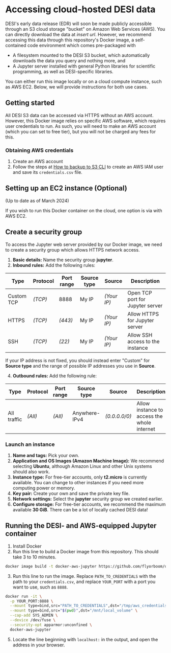 # Accessing cloud-hosted DESI data

DESI's early data release (EDR) will soon be made publicly accessible through an S3 cloud storage "bucket" on Amazon Web Services (AWS). 
You can directly download the data at _insert url_.
However, we recommend accessing this data through this repository's Docker image,
a self-contained code environment which comes pre-packaged with
* A filesystem mounted to the DESI S3 bucket, which automatically downloads the data you query and nothing more, and
* A Jupyter server installed with general Python libraries for scientific programming, as well as DESI-specific libraries.

You can either run this image locally or on a cloud compute instance, such as AWS EC2. 
Below, we will provide instructions for both use cases.

## Getting started

All DESI S3 data can be accessed via HTTPS without an AWS account.
However, this Docker image relies on specific AWS software, which requires user credentials to run.
As such, you will need to make an AWS account (which you can set to free tier), but you will not be charged any fees for this.

### Obtaining AWS credentials

1. Create an AWS account
2. Follow the steps at [How to backup to S3 CLI](https://aws.amazon.com/getting-started/hands-on/backup-to-s3-cli/)
   to create an AWS IAM user and save its `credentials.csv` file.

## Setting up an EC2 instance (Optional)

(Up to date as of March 2024)

If you wish to run this Docker container on the cloud, one option is via with AWS EC2.

## Create a security group

To access the Jupyter web server provided by our Docker image, 
we need to create a security group which allows HTTPS network access.

1. **Basic details:** Name the security group **jupyter**.
2. **Inbound rules:** Add the following rules:

| Type       | Protocol | Port range | Source type | Source      | Description
| ----       | -------- | ---------- | ----------- | ------      | -----------
| Custom TCP | _(TCP)_  | 8888       | My IP       | _(Your IP)_ | Open TCP port for Jupyter server
| HTTPS      | _(TCP)_  | _(443)_    | My IP       | _(Your IP)_ | Allow HTTPS for Jupyter server
| SSH        | _(TCP)_  | _(22)_     | My IP       | _(Your IP)_ | Allow SSH access to the instance

If your IP address is not fixed,
you should instead enter "Custom" for **Source type** and the range of possible IP addresses you use in **Source**.
   
4. **Outbound rules:** Add the following rule:

| Type        | Protocol | Port range | Source type   | Source        | Description
| ----        | -------- | ---------- | -----------   | ------        | -----------
| All traffic | _(All)_  | _(All)_    | Anywhere-IPv4 | _(0.0.0.0/0)_ | Allow instance to access the whole internet

### Launch an instance

1. **Name and tags:** Pick your own.
2. **Application and OS Images (Amazon Machine Image):** We recommend selecting **Ubuntu**, although Amazon Linux and other Unix systems should also work.
3. **Instance type:** For free-tier accounts, only **t2.micro** is currently available.
   You can change to other instances if you need more computing power or memory.
4. **Key pair:** Create your own and save the private key file.
5. **Network settings:** Select the **jupyter** security group we created earlier.
6. **Configure storage:** For free-tier accounts, we recommend the maximum available **30 GiB**. There can be a lot of locally cached DESI data!

## Running the DESI- and AWS-equipped Jupyter container

1. Install Docker
2. Run this line to build a Docker image from this repository. This should take 3 to 10 minutes.
```bash
docker image build -t docker-aws-jupyter https://github.com/flyorboom/docker-aws-jupyter.git
```
3. Run this line to run the image. Replace `PATH_TO_CREDENTIALS` with the path to your `credentials.csv`, and replace `YOUR_PORT` with a port you want to use, such as `8888`.
```bash
docker run -it \
  -p YOUR_PORT:8888 \
  --mount type=bind,src="PATH_TO_CREDENTIALS",dst="/tmp/aws_credentials.csv",readonly \
  --mount type=bind,src="$(pwd)",dst="/mnt/local_volume" \
  --cap-add SYS_ADMIN \
  --device /dev/fuse \
  --security-opt apparmor:unconfined \
  docker-aws-jupyter
```
5. Locate the line beginning with `localhost:` in the output, and open the address in your browser.

